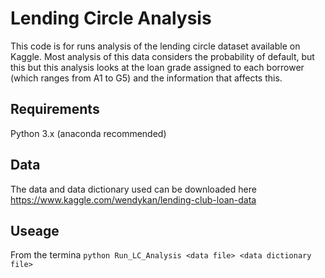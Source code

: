# Lending Circle Analysis
This code is for runs analysis of the lending circle dataset available on Kaggle. Most analysis of this data considers the probability of default, but this but this analysis looks at the loan grade assigned to each borrower (which ranges from A1 to G5) and the information that affects this.

## Requirements
Python 3.x (anaconda recommended)

## Data
The data and data dictionary used can be downloaded here https://www.kaggle.com/wendykan/lending-club-loan-data

## Useage
From the termina
`python Run_LC_Analysis <data file> <data dictionary file>`
